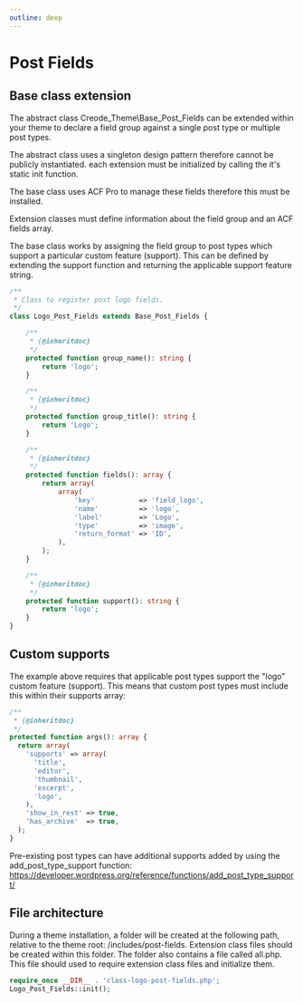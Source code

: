 ```yaml
---
outline: deep
---
```


# Post Fields

## Base class extension
The abstract class Creode_Theme\Base_Post_Fields can be extended within your theme to declare a field group against a single post type or multiple post types.

The abstract class uses a singleton design pattern therefore cannot be publicly instantiated. each extension must be initialized by calling the it's static init function.

The base class uses ACF Pro to manage these fields therefore this must be installed.

Extension classes must define information about the field group and an ACF fields array.

The base class works by assigning the field group to post types which support a particular custom feature (support). This can be defined by extending the support function and returning the applicable support feature string.

```php
/**
 * Class to register post logo fields.
 */
class Logo_Post_Fields extends Base_Post_Fields {

	/**
	 * {@inheritdoc}
	 */
	protected function group_name(): string {
		return 'logo';
	}

	/**
	 * {@inheritdoc}
	 */
	protected function group_title(): string {
		return 'Logo';
	}

	/**
	 * {@inheritdoc}
	 */
	protected function fields(): array {
		return array(
			array(
				'key'           => 'field_logo',
				'name'          => 'logo',
				'label'         => 'Logo',
				'type'          => 'image',
				'return_format' => 'ID',
			),
		);
	}

	/**
	 * {@inheritdoc}
	 */
	protected function support(): string {
		return 'logo';
	}
}
```

## Custom supports

The example above requires that applicable post types support the "logo" custom feature (support). This means that custom post types must include this within their supports array:

```php
/**
 * {@inheritdoc}
 */
protected function args(): array {
  return array(
    'supports' => array(
      'title',
      'editor',
      'thumbnail',
      'excerpt',
      'logo',
    ),
    'show_in_rest' => true,
    'has_archive'  => true,
  );
}
```

Pre-existing post types can have additional supports added by using the add_post_type_support function: https://developer.wordpress.org/reference/functions/add_post_type_support/

## File architecture
During a theme installation, a folder will be created at the following path, relative to the theme root: /includes/post-fields. Extension class files should be created within this folder. The folder also contains a file called all.php. This file should used to require extension class files and initialize them.

```php
require_once __DIR__ . 'class-logo-post-fields.php';
Logo_Post_Fields::init();
```